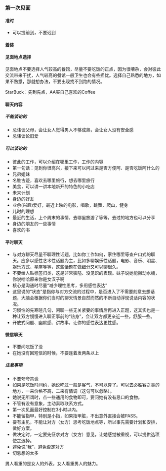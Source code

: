 ### 第一次见面


#### 准时

* 可以提前到，不要迟到


#### 着装



#### 见面地点选择

见面地点不要选择人气较高的餐馆，尽量不要吃饭的正点，因为很嘈杂，会对彼此交流带来干扰，人气较高的餐馆一般卫生也会有些担忧。选择自己熟悉的地方，如果不熟悉，那就想办法，不要出现找不到路的情况。

StarBuck：先到先点，AA买自己喜欢的Coffee


#### 聊天内容

##### 不能谈论的

* 忌讳谈父母，会让女人觉得男人不够成熟，会让女人没有安全感
* 忌讳谈论旧爱

##### 可以谈论的

* 彼此的工作，可以介绍在哪里工作，工作的内容
* 第一句话：见到你很高兴，接下来可以问过来是否方便阿、是否吃饭阿什么的
* 兄弟姐妹
* 名胜古迹，喜欢去哪里旅行，想去哪里旅行
* 美食，可以讲一讲本地新开的特色的小吃店
* 未来计划
* 身边的好友
* 业余(兴趣)爱好，最近上映的电影，唱歌，跳舞，爬山，健身
* 儿时的理想
* 最近的生活，上个周末的事情，去哪里旅游了等等，去过的地方也可以分享
* 身边的朋友的一些事情
* 喜欢的书

#### 平时聊天

* 与对方聊天尽量不聊理性话题，比如你工作如何，家住哪里等查户口式的聊天。应多以感性艺术性话题为主，比如多聊娱乐性话题，电影、音乐、明星、娱乐方式、星座等等，这些话题在做细分又可以聊很久。
* 不要给人贴标签归类，这是非常狭隘、没见识的表现。妹子说她能搬动水桶，你说哈哈原来你是女汉子啊
* 核心是沟通时尽量“减少理性思考，多用感性表达”
* 这里说的“状态”是指你与对方交流的过程中，是否进入了不需要刻意去想话题，大脑会根据你们当时的聊天情景自然而然的不断自动浮现说话内容的状况。
* 习惯性的先寒暄几句，闲聊一些无关紧要的事情后再进入正题，这其实也是一种让双方慢慢进入聊正事前的“热身”，会让双方都更亲近一些，舒服一些。
* 开放式问题、幽默感、讲故事，让你的感性表达更性感。

#### 微信聊天

* 不要问吃饭了没
* 在她没有回短信的时候，不要连着发两条以上


##### 注意事项

* 不要夸夸其谈
* 如果是吃饭时间约，她说吃过一般是客气，不可以算了。可以去必胜客之类的地方，一来价格不高，二来有情调（这句可以忽略）。
* 她说无所谓时，点一些通用的食物即可，要问她有没有忌口的食物。
* 不管有没有意象，主动索取联系方式。
* 第一次见面最好控制在3小时以内。
* 不能留指甲，特别是小指，如果指甲脏，不出意外直接会被PASS。
* 要有主见，不能让对方（女方）思考吃饭地点等，所以事先需要计划和安排，做好方案。
* 做决定时，一定要先征求对方（女方）意见，让她感觉被重视，可以提供选项使之选择。
* 避免说“我”，避免否定对方
* 切忌想的太多

男人看重的是女人的外表，女人看重男人的魅力。

